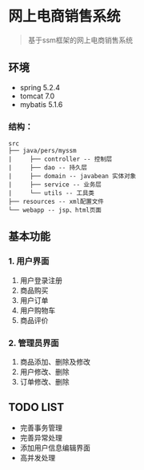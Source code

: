 # 网上电商销售系统
> 基于ssm框架的网上电商销售系统
## 环境

- spring 5.2.4
- tomcat 7.0
- mybatis 5.1.6
### 结构：

``` 
src
├── java/pers/myssm
|	  ├── controller -- 控制层
|	  ├── dao -- 持久层
|	  ├── domain -- javabean 实体对象
|	  ├── service -- 业务层
|	  └── utils -- 工具类
├── resources -- xml配置文件
└── webapp -- jsp、html页面
```



## 基本功能

### 1. 用户界面

1. 用户登录注册
2. 商品购买
3. 用户订单
4. 用户购物车
5. 商品评价
### 2. 管理员界面

1. 商品添加、删除及修改
2. 用户修改、删除
3. 订单修改、删除
## TODO LIST

- 完善事务管理
- 完善异常处理
- 添加用户信息编辑界面
- 高并发处理